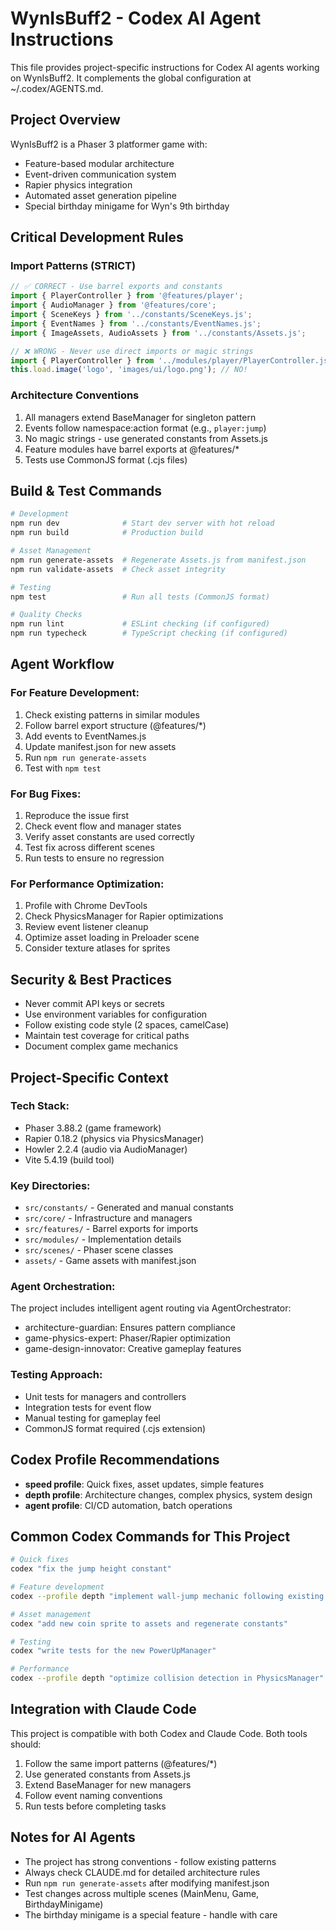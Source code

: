 # WynIsBuff2 - Codex AI Agent Instructions

This file provides project-specific instructions for Codex AI agents working on WynIsBuff2.
It complements the global configuration at ~/.codex/AGENTS.md.

## Project Overview

WynIsBuff2 is a Phaser 3 platformer game with:
- Feature-based modular architecture
- Event-driven communication system
- Rapier physics integration
- Automated asset generation pipeline
- Special birthday minigame for Wyn's 9th birthday

## Critical Development Rules

### Import Patterns (STRICT)
```javascript
// ✅ CORRECT - Use barrel exports and constants
import { PlayerController } from '@features/player';
import { AudioManager } from '@features/core';
import { SceneKeys } from '../constants/SceneKeys.js';
import { EventNames } from '../constants/EventNames.js';
import { ImageAssets, AudioAssets } from '../constants/Assets.js';

// ❌ WRONG - Never use direct imports or magic strings
import { PlayerController } from '../modules/player/PlayerController.js';
this.load.image('logo', 'images/ui/logo.png'); // NO!
```

### Architecture Conventions
1. All managers extend BaseManager for singleton pattern
2. Events follow namespace:action format (e.g., `player:jump`)
3. No magic strings - use generated constants from Assets.js
4. Feature modules have barrel exports at @features/*
5. Tests use CommonJS format (.cjs files)

## Build & Test Commands

```bash
# Development
npm run dev              # Start dev server with hot reload
npm run build            # Production build

# Asset Management  
npm run generate-assets  # Regenerate Assets.js from manifest.json
npm run validate-assets  # Check asset integrity

# Testing
npm test                 # Run all tests (CommonJS format)

# Quality Checks
npm run lint             # ESLint checking (if configured)
npm run typecheck        # TypeScript checking (if configured)
```

## Agent Workflow

### For Feature Development:
1. Check existing patterns in similar modules
2. Follow barrel export structure (@features/*)
3. Add events to EventNames.js
4. Update manifest.json for new assets
5. Run `npm run generate-assets`
6. Test with `npm test`

### For Bug Fixes:
1. Reproduce the issue first
2. Check event flow and manager states
3. Verify asset constants are used correctly
4. Test fix across different scenes
5. Run tests to ensure no regression

### For Performance Optimization:
1. Profile with Chrome DevTools
2. Check PhysicsManager for Rapier optimizations
3. Review event listener cleanup
4. Optimize asset loading in Preloader scene
5. Consider texture atlases for sprites

## Security & Best Practices

- Never commit API keys or secrets
- Use environment variables for configuration
- Follow existing code style (2 spaces, camelCase)
- Maintain test coverage for critical paths
- Document complex game mechanics

## Project-Specific Context

### Tech Stack:
- Phaser 3.88.2 (game framework)
- Rapier 0.18.2 (physics via PhysicsManager)
- Howler 2.2.4 (audio via AudioManager)
- Vite 5.4.19 (build tool)

### Key Directories:
- `src/constants/` - Generated and manual constants
- `src/core/` - Infrastructure and managers
- `src/features/` - Barrel exports for imports
- `src/modules/` - Implementation details
- `src/scenes/` - Phaser scene classes
- `assets/` - Game assets with manifest.json

### Agent Orchestration:
The project includes intelligent agent routing via AgentOrchestrator:
- architecture-guardian: Ensures pattern compliance
- game-physics-expert: Phaser/Rapier optimization
- game-design-innovator: Creative gameplay features

### Testing Approach:
- Unit tests for managers and controllers
- Integration tests for event flow
- Manual testing for gameplay feel
- CommonJS format required (.cjs extension)

## Codex Profile Recommendations

- **speed profile**: Quick fixes, asset updates, simple features
- **depth profile**: Architecture changes, complex physics, system design
- **agent profile**: CI/CD automation, batch operations

## Common Codex Commands for This Project

```bash
# Quick fixes
codex "fix the jump height constant"

# Feature development
codex --profile depth "implement wall-jump mechanic following existing patterns"

# Asset management
codex "add new coin sprite to assets and regenerate constants"

# Testing
codex "write tests for the new PowerUpManager"

# Performance
codex --profile depth "optimize collision detection in PhysicsManager"
```

## Integration with Claude Code

This project is compatible with both Codex and Claude Code. Both tools should:
1. Follow the same import patterns (@features/*)
2. Use generated constants from Assets.js
3. Extend BaseManager for new managers
4. Follow event naming conventions
5. Run tests before completing tasks

## Notes for AI Agents

- The project has strong conventions - follow existing patterns
- Always check CLAUDE.md for detailed architecture rules
- Run `npm run generate-assets` after modifying manifest.json
- Test changes across multiple scenes (MainMenu, Game, BirthdayMinigame)
- The birthday minigame is a special feature - handle with care
